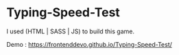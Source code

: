 # Typing-Speed-Test

I used (HTML | SASS | JS) to build this game.

Demo : https://frontenddevo.github.io/Typing-Speed-Test/
